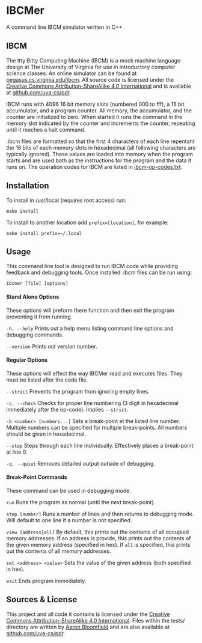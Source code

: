 # IBCMer
A command line IBCM simulator written in C++


## IBCM
The Itty Bitty Computing Machine (IBCM) is a mock machine language design at The University of Virginia for use in introductory computer science classes. An online simulator can be found at [pegasus.cs.virginia.edu/ibcm](http://pegasus.cs.virginia.edu/ibcm/index.html). All source code is licensed under the [Creative Commons Attribution-ShareAlike 4.0 International](http://creativecommons.org/licenses/by-sa/4.0/) and is available at [github.com/uva-cs/pdr](https://github.com/uva-cs/pdr/tree/master/ibcm).

IBCM runs with 4096 16 bit memory slots (numbered 000 to fff), a 16 bit accumulator, and a program counter. All memory, the accumulator, and the counter are initialized to zero. When started it runs the command in the memory slot indicated by the counter and increments the counter, repeating until it reaches a halt command.

.ibcm files are formatted so that the first 4 characters of each line repentant the 16 bits of each memory slots in hexadecimal (all following characters are typically ignored). These values are loaded into memory when the program starts and are used both as the instructions for the program and the data it runs on. The operation codes for IBCM are listed in [ibcm-op-codes.txt](ibcm-op-codes.txt).


## Installation
To install in /usr/local (requires root access) run:

	make install

To install to another location add `prefix=[location]`, for example:

	make install prefix=~/.local


## Usage
This command line tool is designed to run IBCM code while providing feedback and debugging tools. Once installed .ibcm files can be run using:

	ibcmer [file] [options]

#### Stand Alone Options
These options will preform there function and then exit the program preventing it from running.

`-h, --help`
Prints out a help menu listing command line options and debugging commands.

`--version`
Prints out version number.

#### Regular Options
These options will effect the way IBCMer read and executes files. They must be listed after the code file.

`--strict`
Prevents the program from ignoring empty lines.

`-c, --check`
Checks for proper line numbering (3 digit in hexadecimal immediately after the op-code). Implies `--strict`.

`-b <number> [numbers...]`
Sets a break-point at the listed line number. Multiple numbers can be specified for multiple break-points. All numbers should be given in hexadecimal.

`--step`
Steps through each line individually. Effectively places a break-point at line 0.

`-q, --quiet`
Removes detailed output outside of debugging.

#### Break-Point Commands
These command can be used in debugging mode.

`run`
Runs the program as normal (until the next break-point).

`step [number]`
Runs a number of lines and then returns to debugging mode. Will default to one line if a number is not specified.

`view [address|all]`
By default, this prints out the contents of all occupied memory addresses. If an address is provide, this prints out the contents of the given memory address (specified in hex). If `all` is specified, this prints out the contents of all memory addresses.

`set <address> <value>`
Sets the value of the given address (both specified in hex).

`exit`
Ends program immediately.

## Sources & License
This project and all code it contains is licensed under the [Creative Commons Attribution-ShareAlike 4.0 International](http://creativecommons.org/licenses/by-sa/4.0/). Files within the tests/ directory are written by [Aaron Bloomfield](https://github.com/aaronbloomfield) and are also available at [github.com/uva-cs/pdr](https://github.com/uva-cs/pdr/tree/master/ibcm).
